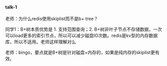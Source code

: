 #### talk-1
老师：为什么redis使用skiplist而不是b+ tree？

同学1：B+树本质优势是 1. 支持范围查询；2. B+树非叶子节点不存储数据，一次可以load更多的索引节点，所以可以减少磁盘IO次数。redis是kv型的内存数据库，所以不适用。老师这样理解对么

老师：bingo，要点就是B+树是针对磁盘+内存的，如果是纯内存的skiplist更有效。
